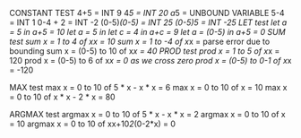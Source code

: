 CONSTANT TEST
4+5 = INT 9
4*5 = INT 20
a*5 = UNBOUND VARIABLE
5-4 = INT 1
0-4 + 2 = INT -2 
(0-5)*(0-5) = INT 25
(0-5)*5 = INT -25
LET test
let a = 5 in a+5 = 10
let a = 5 in let c = 4 in a+c = 9
let a = (0-5) in a+5 = 0
SUM test
sum x = 1 to 4 of x*x = 10
sum x = 1 to -4 of x*x = parse error due to bounding
sum x = (0-5) to 10 of x*x = 40
PROD test
prod x = 1 to 5 of x*x = 120
prod x = (0-5) to 6 of x*x = 0 as we cross zero
prod x = (0-5) to 0-1 of x*x = -120

MAX test
max x = 0 to 10 of 5 * x - x * x = 6
max x = 0 to 10 of x = 10
max x = 0 to 10 of x * x - 2 * x = 80

ARGMAX test
argmax x = 0 to 10 of 5 * x - x * x = 2
argmax x = 0 to 10 of x = 10
argmax x = 0 to 10 of xx+10*2*(0-2*x) = 0